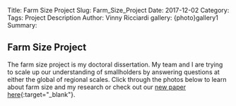 Title: Farm Size Project
Slug: Farm_Size_Project
Date: 2017-12-02
Category:
Tags: Project Description
Author: Vinny Ricciardi
gallery: {photo}gallery1
Summary:

## Farm Size Project

The farm size project is my doctoral dissertation. My team and I are trying to scale up our understanding of smallholders by answering questions at either the global of regional scales. Click through the photos below to learn about farm size and my research or check out our [new paper here](http://vinnyricciardi.github.io/global-farmsize-app/){:target="_blank"}.

